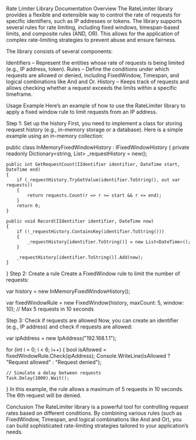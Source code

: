 
Rate Limiter Library Documentation
Overview
The RateLimiter library provides a flexible and extensible way to control the rate of requests for specific identifiers, such as IP addresses or tokens. The library supports several rules for rate limiting, including fixed windows, timespan-based limits, and composite rules (AND, OR). This allows for the application of complex rate-limiting strategies to prevent abuse and ensure fairness.

The library consists of several components:

Identifiers – Represent the entities whose rate of requests is being limited (e.g., IP address, token).
Rules – Define the conditions under which requests are allowed or denied, including FixedWindow, Timespan, and logical combinations like And and Or.
History – Keeps track of requests and allows checking whether a request exceeds the limits within a specific timeframe.

Usage Example
Here’s an example of how to use the RateLimiter library to apply a fixed window rule to limit requests from an IP address.

Step 1: Set up the history
First, you need to implement a class for storing request history (e.g., in-memory storage or a database). Here is a simple example using an in-memory collection:


public class InMemoryFixedWindowHistory : IFixedWindowHistory
{
    private readonly Dictionary<string, List<DateTime>> _requestHistory = new();

    public int GetRequestCount(IIdentifier identifier, DateTime start, DateTime end)
    {
        if (_requestHistory.TryGetValue(identifier.ToString(), out var requests))
        {
            return requests.Count(r => r >= start && r <= end);
        }
        return 0;
    }

    public void Record(IIdentifier identifier, DateTime now)
    {
        if (!_requestHistory.ContainsKey(identifier.ToString()))
        {
            _requestHistory[identifier.ToString()] = new List<DateTime>();
        }

        _requestHistory[identifier.ToString()].Add(now);
    }
}
Step 2: Create a rule
Create a FixedWindow rule to limit the number of requests:


var history = new InMemoryFixedWindowHistory();

var fixedWindowRule = new FixedWindow(history, maxCount: 5, window: 10); // Max 5 requests in 10 seconds



Step 3: Check if requests are allowed
Now, you can create an identifier (e.g., IP address) and check if requests are allowed:


var ipAddress = new IpAddress("192.168.1.1");

for (int i = 0; i < 6; i++)
{
    bool isAllowed = fixedWindowRule.Check(ipAddress);
    Console.WriteLine(isAllowed ? "Request allowed" : "Request denied");

    // Simulate a delay between requests
    Task.Delay(1000).Wait();
}
In this example, the rule allows a maximum of 5 requests in 10 seconds. The 6th request will be denied.

Conclusion
The RateLimiter library is a powerful tool for controlling request rates based on different conditions. By combining various rules (such as FixedWindow, Timespan, and logical combinations like And and Or), you can build sophisticated rate-limiting strategies tailored to your application’s needs.
